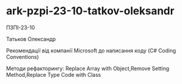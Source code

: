 # ark-pzpi-23-10-tatkov-oleksandr

ПЗПІ-23-10

Татьков Олександр

Рекомендації від компанії Microsoft до написання коду (C# Coding Conventions)

Методи рефакторингу: Replace Array with Object,Remove Setting Method,Replace Type Code with Class
